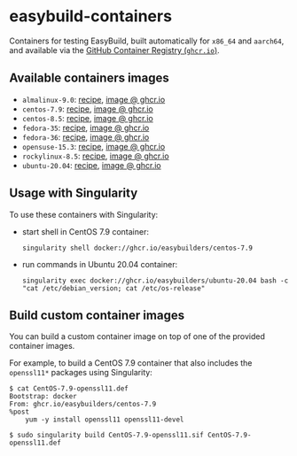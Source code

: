 # easybuild-containers

Containers for testing EasyBuild, built automatically for `x86_64` and `aarch64`, and available via the
[GitHub Container Registry (`ghcr.io`)](https://docs.github.com/en/packages/working-with-a-github-packages-registry/working-with-the-container-registry).

## Available containers images

* `almalinux-9.0`: [recipe](https://github.com/easybuilders/easybuild-containers/blob/main/almalinux-9.0/Dockerfile), [image @ ghcr.io](https://github.com/easybuilders/easybuild-containers/pkgs/container/almalinux-9.0)
* `centos-7.9`: [recipe](https://github.com/easybuilders/easybuild-containers/blob/main/centos-7.9/Dockerfile), [image @ ghcr.io](https://github.com/easybuilders/easybuild-containers/pkgs/container/centos-7.9)
* `centos-8.5`: [recipe](https://github.com/easybuilders/easybuild-containers/blob/main/centos-8.5/Dockerfile), [image @ ghcr.io](https://github.com/easybuilders/easybuild-containers/pkgs/container/centos-8.5)
* `fedora-35`: [recipe](https://github.com/easybuilders/easybuild-containers/blob/main/fedora-35/Dockerfile), [image @ ghcr.io](https://github.com/easybuilders/easybuild-containers/pkgs/container/fedora-35)
* `fedora-36`: [recipe](https://github.com/easybuilders/easybuild-containers/blob/main/fedora-36/Dockerfile), [image @ ghcr.io](https://github.com/easybuilders/easybuild-containers/pkgs/container/fedora-36)
* `opensuse-15.3`: [recipe](https://github.com/easybuilders/easybuild-containers/blob/main/opensuse-15.3/Dockerfile), [image @ ghcr.io](https://github.com/easybuilders/easybuild-containers/pkgs/container/opensuse-15.3)
* `rockylinux-8.5`: [recipe](https://github.com/easybuilders/easybuild-containers/blob/main/rockylinux-8.5/Dockerfile), [image @ ghcr.io](https://github.com/easybuilders/easybuild-containers/pkgs/container/rockylinux-8.5)
* `ubuntu-20.04`: [recipe](https://github.com/easybuilders/easybuild-containers/blob/main/ubuntu-20.04/Dockerfile), [image @ ghcr.io](https://github.com/easybuilders/easybuild-containers/pkgs/container/ubuntu-20.04)

## Usage with Singularity

To use these containers with Singularity:

* start shell in CentOS 7.9 container:
  ```
  singularity shell docker://ghcr.io/easybuilders/centos-7.9
  ```

* run commands in Ubuntu 20.04 container:
  ```
  singularity exec docker://ghcr.io/easybuilders/ubuntu-20.04 bash -c "cat /etc/debian_version; cat /etc/os-release"
  ```

## Build custom container images

You can build a custom container image on top of one of the provided container images.

For example, to build a CentOS 7.9 container that also includes the `openssl11*` packages using Singularity:

```
$ cat CentOS-7.9-openssl11.def
Bootstrap: docker
From: ghcr.io/easybuilders/centos-7.9
%post
    yum -y install openssl11 openssl11-devel

$ sudo singularity build CentOS-7.9-openssl11.sif CentOS-7.9-openssl11.def
```
